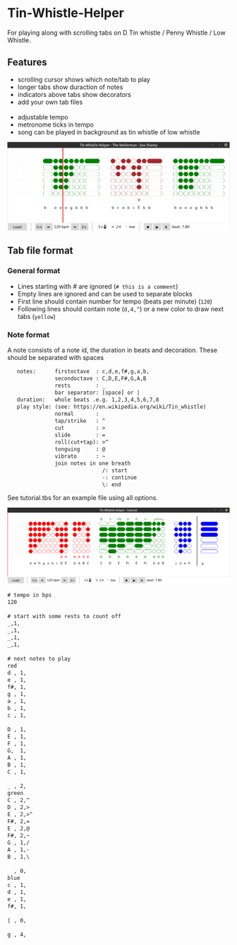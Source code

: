 # Tin-Whistle-Helper
For playing along with scrolling tabs on D Tin whistle / Penny Whistle / Low Whistle.

## Features
- scrolling cursor shows which note/tab to play
- longer tabs show duraction of notes 
- indicators above tabs show decorators
- add your own tab files
<br />  <br />
- adjustable tempo 
- metronome ticks in tempo
- song can be played in background as tin whistle of low whistle

![Figure 1](https://github.com/NardJ/Tin-Whistle-Helper/blob/main/screenshots/MainWindow.png "Screenshot")
 
## Tab file format

### General format
- Lines starting with # are ignored (`# this is a comment`)
- Empty lines are ignored and can be used to separate blocks
- First line should contain number for tempo (beats per minute) (`120`)
- Following lines should contain note (`d,4,^`) or a new color to draw next tabs (`yellow`) 
  
### Note format
A note consists of a note id, the duration in beats and decoration. These should be separated with spaces 
```
   notes:      firstoctave  : c,d,e,f#,g,a,b,
               secondoctave : C,D,E,F#,G,A,B
               rests        : _
               bar separator: [space] or |
   duration:   whole beats .e.g. 1,2,3,4,5,6,7,8
   play style: (see: https://en.wikipedia.org/wiki/Tin_whistle)
               normal       :
               tap/strike   : ^
               cut          : >
               slide        : =
               roll(cut+tap): >^ 
               tonguing     : @
               vibrato      : ~
               join notes in one breath
                              /: start
                              -: continue
                              \: end
```

See tutorial.tbs for an example file using all options.

![Figure 2](https://github.com/NardJ/Tin-Whistle-Helper/blob/main/screenshots/Tutorial.tbs.png "Tutorial.tbs")

```
# tempo in bps
120

# start with some rests to count off
_,1,
_,1,
_,1,
_,1,

# next notes to play
red
d , 1,
e , 1,
f#, 1,
g , 1,
a , 1,
b , 1,
c , 1,

D , 1,
E , 1,
F , 1,
G,  1,
A , 1,
B , 1,
C , 1,

_ , 2, 
green
C , 2,^
D , 2,>
E , 2,>^
F#, 2,=
E , 2,@
F#, 2,~
G , 1,/
A , 1,-
B , 1,\

  , 0, 
blue
c , 1,
d , 1,
e , 1,
f#, 1,

| , 0, 

g , 4,

```

 

